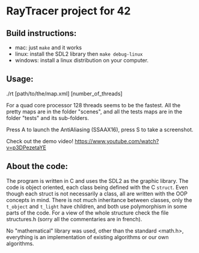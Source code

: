 # RayTracer project for 42

## Build instructions:

* mac: just `make` and it works
* linux: install the SDL2 library then `make debug-linux`
* windows: install a linux distribution on your computer.

## Usage:

./rt [path/to/the/map.xml] [number_of_threads]

For a quad core processor 128 threads seems to be the fastest.
All the pretty maps are in the folder "scenes", and all the tests maps are in the folder "tests" and its sub-folders.

Press A to launch the AntiAliasing (SSAAX16), press S to take a screenshot.


Check out the demo video!
https://www.youtube.com/watch?v=p3DPezetaYE

## About the code:

The program is written in C and uses the SDL2 as the graphic library. The code is object oriented, each class being defined with the C `struct`. Even though each struct is not necessarily a class, all are written with the OOP concepts in mind. There is not much inheritance between classes, only the `t_object` and `t_light` have children, and both use polymorphism in some parts of the code.
For a view of the whole structure check the file structures.h (sorry all the commentaries are in french).

No "mathematical" library was used, other than the standard <math.h>, everything is an implementation of existing algorithms or our own algorithms.
